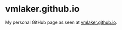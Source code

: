 vmlaker.github.io
=================

My personal GitHub page as seen at [vmlaker.github.io](http://vmlaker.github.io>).
